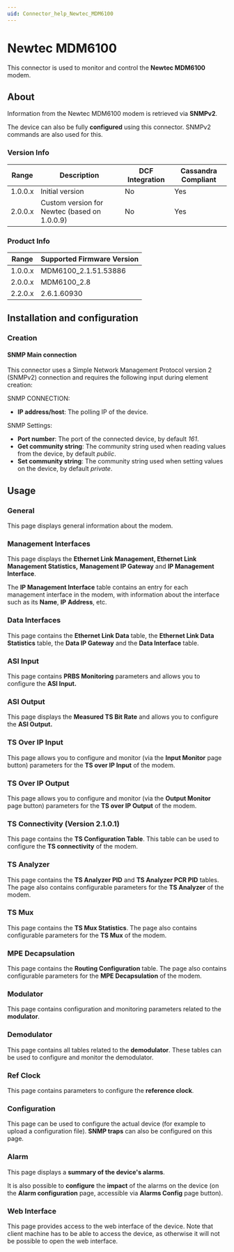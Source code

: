 ```yaml
---
uid: Connector_help_Newtec_MDM6100
---
```


# Newtec MDM6100

This connector is used to monitor and control the **Newtec MDM6100** modem.

## About

Information from the Newtec MDM6100 modem is retrieved via **SNMPv2**.

The device can also be fully **configured** using this connector. SNMPv2 commands are also used for this.

### Version Info

| **Range** | **Description**                              | **DCF Integration** | **Cassandra Compliant** |
|------------------|----------------------------------------------|---------------------|-------------------------|
| 1.0.0.x          | Initial version                              | No                  | Yes                     |
| 2.0.0.x          | Custom version for Newtec (based on 1.0.0.9) | No                  | Yes                     |

### Product Info

| Range | Supported Firmware Version |
|------------------|-----------------------------|
| 1.0.0.x          | MDM6100_2.1.51.53886        |
| 2.0.0.x          | MDM6100_2.8                 |
| 2.2.0.x          | 2.6.1.60930                 |

## Installation and configuration

### Creation

#### SNMP Main connection

This connector uses a Simple Network Management Protocol version 2 (SNMPv2) connection and requires the following input during element creation:

SNMP CONNECTION:

- **IP address/host**: The polling IP of the device.

SNMP Settings:

- **Port number**: The port of the connected device, by default *161*.
- **Get community string**: The community string used when reading values from the device, by default *public*.
- **Set community string**: The community string used when setting values on the device, by default *private*.

## Usage

### General

This page displays general information about the modem.

### Management Interfaces

This page displays the **Ethernet Link Management, Ethernet Link Management Statistics,** **Management IP Gateway** and **IP Management Interface**.

The **IP Management Interface** table contains an entry for each management interface in the modem, with information about the interface such as its **Name**, **IP** **Address**, etc.

### Data Interfaces

This page contains the **Ethernet Link Data** table, the **Ethernet Link Data Statistics** table, the **Data IP Gateway** and the **Data Interface** table.

### ASI Input

This page contains **PRBS Monitoring** parameters and allows you to configure the **ASI Input.**

### ASI Output

This page displays the **Measured TS Bit Rate** and allows you to configure the **ASI Output.**

### TS Over IP Input

This page allows you to configure and monitor (via the **Input Monitor** page button) parameters for the **TS over IP Input** of the modem.

### TS Over IP Output

This page allows you to configure and monitor (via the **Output Monitor** page button) parameters for the **TS over IP Output** of the modem.

### TS Connectivity (Version 2.1.0.1)

This page contains the **TS Configuration Table**. This table can be used to configure the **TS connectivity** of the modem.

### TS Analyzer

This page contains the **TS Analyzer PID** and **TS Analyzer PCR PID** tables. The page also contains configurable parameters for the **TS Analyzer** of the modem.

### TS Mux

This page contains the **TS Mux Statistics**. The page also contains configurable parameters for the **TS Mux** of the modem.

### MPE Decapsulation

This page contains the **Routing Configuration** table. The page also contains configurable parameters for the **MPE Decapsulation** of the modem.

### Modulator

This page contains configuration and monitoring parameters related to the **modulator**.

### Demodulator

This page contains all tables related to the **demodulator**. These tables can be used to configure and monitor the demodulator.

### Ref Clock

This page contains parameters to configure the **reference clock**.

### Configuration

This page can be used to configure the actual device (for example to upload a configuration file). **SNMP traps** can also be configured on this page.

### Alarm

This page displays a **summary of the device's alarms**.

It is also possible to **configure** the **impact** of the alarms on the device (on the **Alarm configuration** page, accessible via **Alarms Config** page button).

### Web Interface

This page provides access to the web interface of the device. Note that client machine has to be able to access the device, as otherwise it will not be possible to open the web interface.
